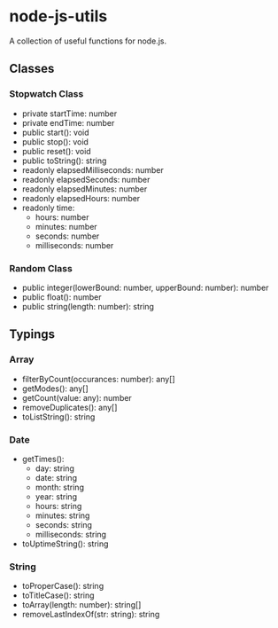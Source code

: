 # node-js-utils
A collection of useful functions for node.js.

## Classes

### Stopwatch Class
- private startTime: number        
- private endTime: number        
- public start(): void        
- public stop(): void        
- public reset(): void        
- public toString(): string        
- readonly elapsedMilliseconds: number        
- readonly elapsedSeconds: number        
- readonly elapsedMinutes: number        
- readonly elapsedHours: number        
- readonly time:    
    - hours: number        
    - minutes: number        
    - seconds: number        
    - milliseconds: number        

### Random Class
- public integer(lowerBound: number, upperBound: number): number        
- public float(): number        
- public string(length: number): string      

## Typings

### Array
- filterByCount(occurances: number): any[]        
- getModes(): any[]        
- getCount(value: any): number        
- removeDuplicates(): any[]        
- toListString(): string        

### Date 
- getTimes():    
    - day: string        
    - date: string        
    - month: string        
    - year: string        
    - hours: string        
    - minutes: string        
    - seconds: string        
    - milliseconds: string        
- toUptimeString(): string         

### String
- toProperCase(): string        
- toTitleCase(): string        
- toArray(length: number): string[]        
- removeLastIndexOf(str: string): string        
